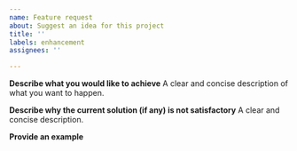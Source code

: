 ```yaml
---
name: Feature request
about: Suggest an idea for this project
title: ''
labels: enhancement
assignees: ''

---
```


**Describe what you would like to achieve**
A clear and concise description of what you want to happen.

**Describe why the current solution (if any) is not satisfactory**
A clear and concise description.

**Provide an example**